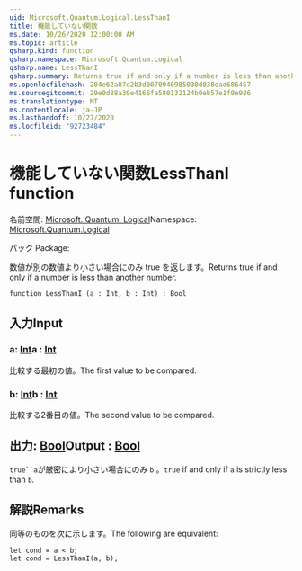 ```yaml
---
uid: Microsoft.Quantum.Logical.LessThanI
title: 機能していない関数
ms.date: 10/26/2020 12:00:00 AM
ms.topic: article
qsharp.kind: function
qsharp.namespace: Microsoft.Quantum.Logical
qsharp.name: LessThanI
qsharp.summary: Returns true if and only if a number is less than another number.
ms.openlocfilehash: 204e62a87d2b3d0070946985030d038ead686457
ms.sourcegitcommit: 29e0d88a30e4166fa580132124b0eb57e1f0e986
ms.translationtype: MT
ms.contentlocale: ja-JP
ms.lasthandoff: 10/27/2020
ms.locfileid: "92723484"
---
```

# <a name="lessthani-function"></a><span data-ttu-id="9247b-102">機能していない関数</span><span class="sxs-lookup"><span data-stu-id="9247b-102">LessThanI function</span></span>

<span data-ttu-id="9247b-103">名前空間: [Microsoft. Quantum. Logical](xref:Microsoft.Quantum.Logical)</span><span class="sxs-lookup"><span data-stu-id="9247b-103">Namespace: [Microsoft.Quantum.Logical](xref:Microsoft.Quantum.Logical)</span></span>

<span data-ttu-id="9247b-104">パック [](https://nuget.org/packages/)</span><span class="sxs-lookup"><span data-stu-id="9247b-104">Package: [](https://nuget.org/packages/)</span></span>


<span data-ttu-id="9247b-105">数値が別の数値より小さい場合にのみ true を返します。</span><span class="sxs-lookup"><span data-stu-id="9247b-105">Returns true if and only if a number is less than another number.</span></span>

```qsharp
function LessThanI (a : Int, b : Int) : Bool
```


## <a name="input"></a><span data-ttu-id="9247b-106">入力</span><span class="sxs-lookup"><span data-stu-id="9247b-106">Input</span></span>

### <a name="a--int"></a><span data-ttu-id="9247b-107">a: [Int](xref:microsoft.quantum.lang-ref.int)</span><span class="sxs-lookup"><span data-stu-id="9247b-107">a : [Int](xref:microsoft.quantum.lang-ref.int)</span></span>

<span data-ttu-id="9247b-108">比較する最初の値。</span><span class="sxs-lookup"><span data-stu-id="9247b-108">The first value to be compared.</span></span>


### <a name="b--int"></a><span data-ttu-id="9247b-109">b: [Int](xref:microsoft.quantum.lang-ref.int)</span><span class="sxs-lookup"><span data-stu-id="9247b-109">b : [Int](xref:microsoft.quantum.lang-ref.int)</span></span>

<span data-ttu-id="9247b-110">比較する2番目の値。</span><span class="sxs-lookup"><span data-stu-id="9247b-110">The second value to be compared.</span></span>



## <a name="output--bool"></a><span data-ttu-id="9247b-111">出力: [Bool](xref:microsoft.quantum.lang-ref.bool)</span><span class="sxs-lookup"><span data-stu-id="9247b-111">Output : [Bool](xref:microsoft.quantum.lang-ref.bool)</span></span>

<span data-ttu-id="9247b-112">`true``a`が厳密により小さい場合にのみ `b` 。</span><span class="sxs-lookup"><span data-stu-id="9247b-112">`true` if and only if `a` is strictly less than `b`.</span></span>

## <a name="remarks"></a><span data-ttu-id="9247b-113">解説</span><span class="sxs-lookup"><span data-stu-id="9247b-113">Remarks</span></span>

<span data-ttu-id="9247b-114">同等のものを次に示します。</span><span class="sxs-lookup"><span data-stu-id="9247b-114">The following are equivalent:</span></span>

```Q#
let cond = a < b;
let cond = LessThanI(a, b);
```